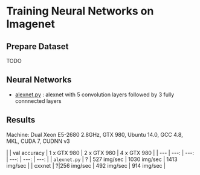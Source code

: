 # Training Neural Networks on Imagenet

## Prepare Dataset

TODO

## Neural Networks

- [alexnet.py](alexnet.py) : alexnet with 5 convolution layers followed by 3
  fully connnected layers

## Results

Machine: Dual Xeon E5-2680 2.8GHz, GTX 980, Ubuntu 14.0, GCC 4.8, MKL, CUDA
7, CUDNN v3

| | val accuracy | 1 x GTX 980 | 2 x GTX 980 | 4 x GTX 980 |
| --- | ---: | ---: | ---: | ---: | ---: |
| `alexnet.py` | ? | 527 img/sec | 1030 img/sec | 1413 img/sec |
|   cxxnet    | ?|256 img/sec | 492 img/sec | 914 img/sec | 
